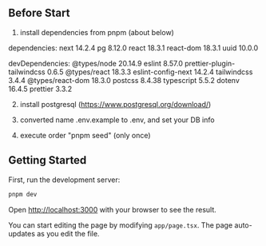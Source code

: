 ## Before Start

1. install dependencies from pnpm (about below)

dependencies:
next 14.2.4
pg 8.12.0
react 18.3.1
react-dom 18.3.1
uuid 10.0.0

devDependencies:
@types/node 20.14.9 eslint 8.57.0 prettier-plugin-tailwindcss 0.6.5
@types/react 18.3.3 eslint-config-next 14.2.4 tailwindcss 3.4.4
@types/react-dom 18.3.0 postcss 8.4.38 typescript 5.5.2
dotenv 16.4.5 prettier 3.3.2

2. install postgresql (https://www.postgresql.org/download/)

3. converted name .env.example to .env, and set your DB info

4. execute order "pnpm seed" (only once)

## Getting Started

First, run the development server:

```bash
pnpm dev
```

Open [http://localhost:3000](http://localhost:3000) with your browser to see the result.

You can start editing the page by modifying `app/page.tsx`. The page auto-updates as you edit the file.

